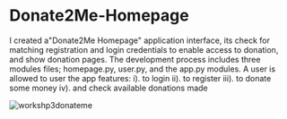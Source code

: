 # Donate2Me-Homepage
I created a"Donate2Me Homepage" application interface, its check for matching registration and login credentials to enable access to donation, and show donation pages. The development process includes three modules files; homepage.py, user.py, and the app.py modules.
A user is allowed to user the app features: 
i). to login
ii). to register
iii). to donate some money
iv). and check available donations made

![workshp3donateme](https://user-images.githubusercontent.com/48870117/136830779-937a1fa0-839d-48f6-8df2-93e8171b3f00.PNG)

